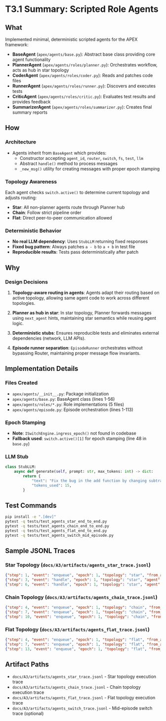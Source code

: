 # T3.1 Summary: Scripted Role Agents

## What

Implemented minimal, deterministic scripted agents for the APEX framework:
- **BaseAgent** (`apex/agents/base.py`): Abstract base class providing core agent functionality
- **PlannerAgent** (`apex/agents/roles/planner.py`): Orchestrates workflow, acts as hub in star topology
- **CoderAgent** (`apex/agents/roles/coder.py`): Reads and patches code files
- **RunnerAgent** (`apex/agents/roles/runner.py`): Discovers and executes tests
- **CriticAgent** (`apex/agents/roles/critic.py`): Evaluates test results and provides feedback
- **SummarizerAgent** (`apex/agents/roles/summarizer.py`): Creates final summary reports

## How

### Architecture
- Agents inherit from `BaseAgent` which provides:
  - Constructor accepting `agent_id`, `router`, `switch`, `fs`, `test`, `llm`
  - Abstract `handle()` method to process messages
  - `_new_msg()` utility for creating messages with proper epoch stamping

### Topology Awareness
Each agent checks `switch.active()` to determine current topology and adjusts routing:
- **Star**: All non-planner agents route through Planner hub
- **Chain**: Follow strict pipeline order
- **Flat**: Direct peer-to-peer communication allowed

### Deterministic Behavior
- **No real LLM dependency**: Uses `StubLLM` returning fixed responses
- **Fixed bug pattern**: Always patches `a - b` to `a + b` in test file
- **Reproducible results**: Tests pass deterministically after patch

## Why

### Design Decisions

1. **Topology-aware routing in agents**: Agents adapt their routing based on active topology, allowing same agent code to work across different topologies.

2. **Planner as hub in star**: In star topology, Planner forwards messages using `next_agent` hints, maintaining star semantics while reusing agent logic.

3. **Deterministic stubs**: Ensures reproducible tests and eliminates external dependencies (network, LLM APIs).

4. **Episode runner separation**: `EpisodeRunner` orchestrates without bypassing Router, maintaining proper message flow invariants.

## Implementation Details

### Files Created
- `apex/agents/__init__.py`: Package initialization
- `apex/agents/base.py`: BaseAgent class (lines 1-56)
- `apex/agents/roles/*.py`: Role implementations (5 files)
- `apex/agents/episode.py`: Episode orchestration (lines 1-113)

### Epoch Stamping
- **Note**: `ISwitchEngine.ingress_epoch()` not found in codebase
- **Fallback used**: `switch.active()[1]` for epoch stamping (line 48 in `base.py`)

### LLM Stub
```python
class StubLLM:
    async def generate(self, prompt: str, max_tokens: int) -> dict:
        return {
            "text": "Fix the bug in the add function by changing subtraction to addition.",
            "tokens_used": 15,
        }
```

## Test Commands

```bash
pip install -e ".[dev]"
pytest -q tests/test_agents_star_end_to_end.py
pytest -q tests/test_agents_chain_end_to_end.py
pytest -q tests/test_agents_flat_end_to_end.py
pytest -q tests/test_agents_switch_mid_episode.py
```

## Sample JSONL Traces

### Star Topology (`docs/A3/artifacts/agents_star_trace.jsonl`)
```json
{"step": 1, "event": "enqueue", "epoch": 1, "topology": "star", "from_agent": "system", "to_agent": "planner", "msg_id": "80580473cdbe45ed85a0a099e20083ca"}
{"step": 3, "event": "handle", "epoch": 1, "topology": "star", "agent": "planner", "action": "kickoff"}
{"step": 6, "event": "handle", "epoch": 1, "topology": "star", "agent": "coder", "action": "process"}
```

### Chain Topology (`docs/A3/artifacts/agents_chain_trace.jsonl`)
```json
{"step": 4, "event": "enqueue", "epoch": 1, "topology": "chain", "from_agent": "planner", "to_agent": "coder", "msg_id": "abc123"}
{"step": 7, "event": "enqueue", "epoch": 1, "topology": "chain", "from_agent": "coder", "to_agent": "runner", "msg_id": "def456"}
{"step": 10, "event": "enqueue", "epoch": 1, "topology": "chain", "from_agent": "runner", "to_agent": "critic", "msg_id": "ghi789"}
```

### Flat Topology (`docs/A3/artifacts/agents_flat_trace.jsonl`)
```json
{"step": 4, "event": "enqueue", "epoch": 1, "topology": "flat", "from_agent": "planner", "to_agent": "coder", "msg_id": "xyz111"}
{"step": 7, "event": "enqueue", "epoch": 1, "topology": "flat", "from_agent": "coder", "to_agent": "runner", "msg_id": "xyz222"}
{"step": 13, "event": "enqueue", "epoch": 1, "topology": "flat", "from_agent": "critic", "to_agent": "coder", "msg_id": "xyz333"}
```

## Artifact Paths
- `docs/A3/artifacts/agents_star_trace.jsonl` - Star topology execution trace
- `docs/A3/artifacts/agents_chain_trace.jsonl` - Chain topology execution trace  
- `docs/A3/artifacts/agents_flat_trace.jsonl` - Flat topology execution trace
- `docs/A3/artifacts/agents_switch_trace.jsonl` - Mid-episode switch trace (optional)